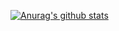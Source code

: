 [![Anurag's github stats](https://github-readme-stats.vercel.app/api?username=littleee&count_private=true&&show_icons=true&theme=dracula)](https://github.com/anuraghazra/github-readme-stats)
